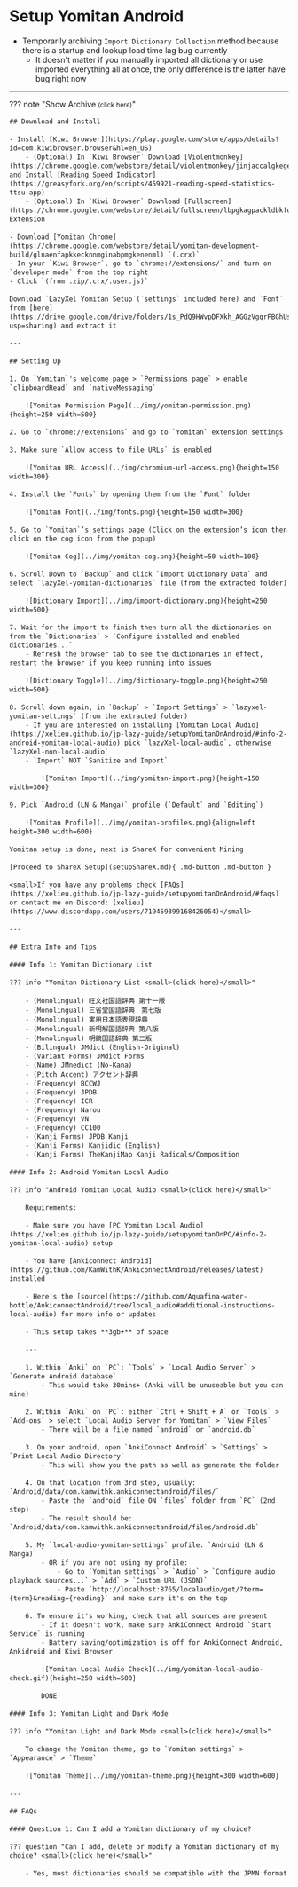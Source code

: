 # Setup Yomitan Android

- Temporarily archiving `Import Dictionary Collection` method because there is a startup and lookup load time lag bug currently
    - It doesn't matter if you manually imported all dictionary or use imported everything all at once, the only difference is the latter have bug right now

---

??? note "Show Archive <small>(click here)</small>"

    ## Download and Install

    - Install [Kiwi Browser](https://play.google.com/store/apps/details?id=com.kiwibrowser.browser&hl=en_US)
        - (Optional) In `Kiwi Browser` Download [Violentmonkey](https://chrome.google.com/webstore/detail/violentmonkey/jinjaccalgkegednnccohejagnlnfdag) and Install [Reading Speed Indicator](https://greasyfork.org/en/scripts/459921-reading-speed-statistics-ttsu-app)
        - (Optional) In `Kiwi Browser` Download [Fullscreen](https://chrome.google.com/webstore/detail/fullscreen/lbpgkagpackldbkfookmmdpfaolnoged) Extension

    - Download [Yomitan Chrome](https://chrome.google.com/webstore/detail/yomitan-development-build/glnaenfapkkecknnmginabpmgkenenml) `(.crx)`
    - In your `Kiwi Browser`, go to `chrome://extensions/` and turn on `developer mode` from the top right
    - Click `(from .zip/.crx/.user.js)`

    Download `LazyXel Yomitan Setup`(`settings` included here) and `Font` from [here](https://drive.google.com/drive/folders/1s_PdQ9HWvpDFXkh_AGGzVgqrFBGhUsbI?usp=sharing) and extract it

    ---

    ## Setting Up

    1. On `Yomitan`'s welcome page > `Permissions page` > enable `clipboardRead` and `nativeMessaging`

        ![Yomitan Permission Page](../img/yomitan-permission.png){height=250 width=500}

    2. Go to `chrome://extensions` and go to `Yomitan` extension settings

    3. Make sure `Allow access to file URLs` is enabled

        ![Yomitan URL Access](../img/chromium-url-access.png){height=150 width=300}

    4. Install the `Fonts` by opening them from the `Font` folder

        ![Yomitan Font](../img/fonts.png){height=150 width=300}

    5. Go to `Yomitan`’s settings page (Click on the extension’s icon then click on the cog icon from the popup)

        ![Yomitan Cog](../img/yomitan-cog.png){height=50 width=100}

    6. Scroll Down to `Backup` and click `Import Dictionary Data` and select `lazyXel-yomitan-dictionaries` file (from the extracted folder)

        ![Dictionary Import](../img/import-dictionary.png){height=250 width=500}

    7. Wait for the import to finish then turn all the dictionaries on from the `Dictionaries` > `Configure installed and enabled dictionaries...`
        - Refresh the browser tab to see the dictionaries in effect,
    restart the browser if you keep running into issues

        ![Dictionary Toggle](../img/dictionary-toggle.png){height=250 width=500}

    8. Scroll down again, in `Backup` > `Import Settings` > `lazyxel-yomitan-settings` (from the extracted folder)
        - If you are interested on installing [Yomitan Local Audio](https://xelieu.github.io/jp-lazy-guide/setupYomitanOnAndroid/#info-2-android-yomitan-local-audio) pick `lazyXel-local-audio`, otherwise `lazyXel-non-local-audio`
        - `Import` NOT `Sanitize and Import`

            ![Yomitan Import](../img/yomitan-import.png){height=150 width=300}

    9. Pick `Android (LN & Manga)` profile (`Default` and `Editing`)

        ![Yomitan Profile](../img/yomitan-profiles.png){align=left height=300 width=600}

    Yomitan setup is done, next is ShareX for convenient Mining

    [Proceed to ShareX Setup](setupShareX.md){ .md-button .md-button }

    <small>If you have any problems check [FAQs](https://xelieu.github.io/jp-lazy-guide/setupyomitanOnAndroid/#faqs) or contact me on Discord: [xelieu](https://www.discordapp.com/users/719459399168426054)</small>

    ---

    ## Extra Info and Tips

    #### Info 1: Yomitan Dictionary List

    ??? info "Yomitan Dictionary List <small>(click here)</small>"

        - (Monolingual) 旺文社国語辞典 第十一版
        - (Monolingual) 三省堂国語辞典　第七版
        - (Monolingual) 実用日本語表現辞典
        - (Monolingual) 新明解国語辞典 第八版
        - (Monolingual) 明鏡国語辞典 第二版
        - (Bilingual) JMdict (English-Original)
        - (Variant Forms) JMdict Forms
        - (Name) JMnedict (No-Kana)
        - (Pitch Accent) アクセント辞典
        - (Frequency) BCCWJ
        - (Frequency) JPDB
        - (Frequency) ICR
        - (Frequency) Narou
        - (Frequency) VN
        - (Frequency) CC100
        - (Kanji Forms) JPDB Kanji
        - (Kanji Forms) Kanjidic (English)
        - (Kanji Forms) TheKanjiMap Kanji Radicals/Composition

    #### Info 2: Android Yomitan Local Audio

    ??? info "Android Yomitan Local Audio <small>(click here)</small>"

        Requirements:
        
        - Make sure you have [PC Yomitan Local Audio](https://xelieu.github.io/jp-lazy-guide/setupyomitanOnPC/#info-2-yomitan-local-audio) setup

        - You have [Ankiconnect Android](https://github.com/KamWithK/AnkiconnectAndroid/releases/latest) installed

        - Here's the [source](https://github.com/Aquafina-water-bottle/AnkiconnectAndroid/tree/local_audio#additional-instructions-local-audio) for more info or updates

        - This setup takes **3gb+** of space

        ---

        1. Within `Anki` on `PC`: `Tools` > `Local Audio Server` > `Generate Android database`
            - This would take 30mins+ (Anki will be unuseable but you can mine)
        
        2. Within `Anki` on `PC`: either `Ctrl + Shift + A` or `Tools` > `Add-ons` > select `Local Audio Server for Yomitan` > `View Files`
            - There will be a file named `android` or `android.db`

        3. On your android, open `AnkiConnect Android` > `Settings` > `Print Local Audio Directory`
            - This will show you the path as well as generate the folder
        
        4. On that location from 3rd step, usually: `Android/data/com.kamwithk.ankiconnectandroid/files/`
            - Paste the `android` file ON `files` folder from `PC` (2nd step)
            - The result should be: `Android/data/com.kamwithk.ankiconnectandroid/files/android.db`
        
        5. My `local-audio-yomitan-settings` profile: `Android (LN & Manga)`
            - OR if you are not using my profile:
                - Go to `Yomitan settings` > `Audio` > `Configure audio playback sources...` > `Add` > `Custom URL (JSON)`
                - Paste `http://localhost:8765/localaudio/get/?term={term}&reading={reading}` and make sure it's on the top
        
        6. To ensure it's working, check that all sources are present
            - If it doesn't work, make sure AnkiConnect Android `Start Service` is running
            - Battery saving/optimization is off for AnkiConnect Android, Ankidroid and Kiwi Browser

            ![Yomitan Local Audio Check](../img/yomitan-local-audio-check.gif){height=250 width=500}

            DONE!

    #### Info 3: Yomitan Light and Dark Mode

    ??? info "Yomitan Light and Dark Mode <small>(click here)</small>"

        To change the Yomitan theme, go to `Yomitan settings` > `Appearance` > `Theme`

        ![Yomitan Theme](../img/yomitan-theme.png){height=300 width=600}

    ---

    ## FAQs

    #### Question 1: Can I add a Yomitan dictionary of my choice?

    ??? question "Can I add, delete or modify a Yomitan dictionary of my choice? <small>(click here)</small>"

        - Yes, most dictionaries should be compatible with the JPMN format
